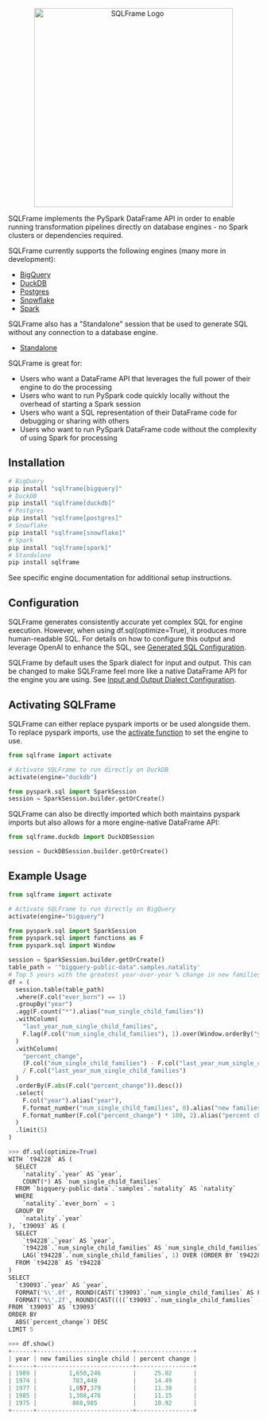 <div align="center">
  <img src="https://sqlframe.readthedocs.io/en/stable/docs/images/sqlframe_logo.png" alt="SQLFrame Logo" width="400"/>
</div>

SQLFrame implements the PySpark DataFrame API in order to enable running transformation pipelines directly on database engines - no Spark clusters or dependencies required.

SQLFrame currently supports the following engines (many more in development):

* [BigQuery](https://sqlframe.readthedocs.io/en/stable/bigquery/)
* [DuckDB](https://sqlframe.readthedocs.io/en/stable/duckdb)
* [Postgres](https://sqlframe.readthedocs.io/en/stable/postgres)
* [Snowflake](https://sqlframe.readthedocs.io/en/stable/snowflake)
* [Spark](https://sqlframe.readthedocs.io/en/stable/spark)

SQLFrame also has a "Standalone" session that be used to generate SQL without any connection to a database engine.

* [Standalone](https://sqlframe.readthedocs.io/en/stable/standalone)

SQLFrame is great for:

* Users who want a DataFrame API that leverages the full power of their engine to do the processing
* Users who want to run PySpark code quickly locally without the overhead of starting a Spark session
* Users who want a SQL representation of their DataFrame code for debugging or sharing with others
* Users who want to run PySpark DataFrame code without the complexity of using Spark for processing

## Installation

```bash
# BigQuery
pip install "sqlframe[bigquery]"
# DuckDB
pip install "sqlframe[duckdb]"
# Postgres
pip install "sqlframe[postgres]"
# Snowflake
pip install "sqlframe[snowflake]"
# Spark
pip install "sqlframe[spark]"
# Standalone
pip install sqlframe
```

See specific engine documentation for additional setup instructions.

## Configuration

SQLFrame generates consistently accurate yet complex SQL for engine execution. 
However, when using df.sql(optimize=True), it produces more human-readable SQL. 
For details on how to configure this output and leverage OpenAI to enhance the SQL, see [Generated SQL Configuration](https://sqlframe.readthedocs.io/en/stable/configuration/#generated-sql).

SQLFrame by default uses the Spark dialect for input and output.
This can be changed to make SQLFrame feel more like a native DataFrame API for the engine you are using.
See [Input and Output Dialect Configuration](https://sqlframe.readthedocs.io/en/stable/configuration/#input-and-output-dialect).

## Activating SQLFrame

SQLFrame can either replace pyspark imports or be used alongside them.
To replace pyspark imports, use the [activate function](https://sqlframe.readthedocs.io/en/stable/configuration/#activating-sqlframe) to set the engine to use.

```python
from sqlframe import activate

# Activate SQLFrame to run directly on DuckDB
activate(engine="duckdb")

from pyspark.sql import SparkSession
session = SparkSession.builder.getOrCreate()
```

SQLFrame can also be directly imported which both maintains pyspark imports but also allows for a more engine-native DataFrame API:

```python
from sqlframe.duckdb import DuckDBSession

session = DuckDBSession.builder.getOrCreate()
```

## Example Usage

```python
from sqlframe import activate

# Activate SQLFrame to run directly on BigQuery
activate(engine="bigquery")

from pyspark.sql import SparkSession
from pyspark.sql import functions as F
from pyspark.sql import Window

session = SparkSession.builder.getOrCreate()
table_path = '"bigquery-public-data".samples.natality'
# Top 5 years with the greatest year-over-year % change in new families with single child
df = (
  session.table(table_path)
  .where(F.col("ever_born") == 1)
  .groupBy("year")
  .agg(F.count("*").alias("num_single_child_families"))
  .withColumn(
    "last_year_num_single_child_families",
    F.lag(F.col("num_single_child_families"), 1).over(Window.orderBy("year"))
  )
  .withColumn(
    "percent_change",
    (F.col("num_single_child_families") - F.col("last_year_num_single_child_families"))
    / F.col("last_year_num_single_child_families")
  )
  .orderBy(F.abs(F.col("percent_change")).desc())
  .select(
    F.col("year").alias("year"),
    F.format_number("num_single_child_families", 0).alias("new families single child"),
    F.format_number(F.col("percent_change") * 100, 2).alias("percent change"),
  )
  .limit(5)
)
```
```python
>>> df.sql(optimize=True)
WITH `t94228` AS (
  SELECT
    `natality`.`year` AS `year`,
    COUNT(*) AS `num_single_child_families`
  FROM `bigquery-public-data`.`samples`.`natality` AS `natality`
  WHERE
    `natality`.`ever_born` = 1
  GROUP BY
    `natality`.`year`
), `t39093` AS (
  SELECT
    `t94228`.`year` AS `year`,
    `t94228`.`num_single_child_families` AS `num_single_child_families`,
    LAG(`t94228`.`num_single_child_families`, 1) OVER (ORDER BY `t94228`.`year`) AS `last_year_num_single_child_families`
  FROM `t94228` AS `t94228`
)
SELECT
  `t39093`.`year` AS `year`,
  FORMAT('%\'.0f', ROUND(CAST(`t39093`.`num_single_child_families` AS FLOAT64), 0)) AS `new families single child`,
  FORMAT('%\'.2f', ROUND(CAST((((`t39093`.`num_single_child_families` - `t39093`.`last_year_num_single_child_families`) / `t39093`.`last_year_num_single_child_families`) * 100) AS FLOAT64), 2)) AS `percent change`
FROM `t39093` AS `t39093`
ORDER BY
  ABS(`percent_change`) DESC
LIMIT 5
```
```python
>>> df.show()
+------+---------------------------+----------------+
| year | new families single child | percent change |
+------+---------------------------+----------------+
| 1989 |         1,650,246         |     25.02      |
| 1974 |          783,448          |     14.49      |
| 1977 |         1,057,379         |     11.38      |
| 1985 |         1,308,476         |     11.15      |
| 1975 |          868,985          |     10.92      |
+------+---------------------------+----------------+
```

